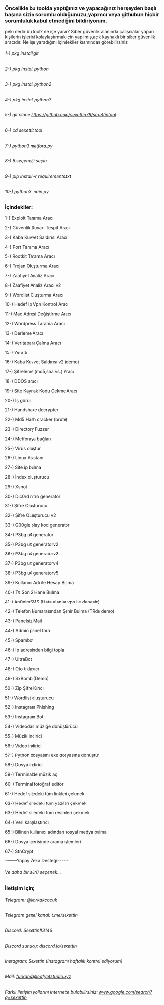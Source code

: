 ### Öncelikle bu toolda yaptığınız ve yapacağınız herşeyden başlı başına sizin sorumlu olduğunuzu,yapımcı veya githubun hiçbir sorumluluk kabul etmediğini bildiriyorum.

peki nedir bu tool? ne işe yarar? 
Siber güvenlik alanında çalışmalar yapan kişilerin işlerini kolaylaştırmak için yapılmış,açık kaynaklı bir siber güvenlik aracıdır.
Ne işe yaradığını içindekiler kısmından görebilirsiniz


###### 1-) pkg install git

###### 2-) pkg install python

###### 3-) pkg install python2

###### 4-) pkg install python3

###### 5-) git clone https://github.com/sexettin78/sexettintool

###### 6-) cd sexettintool 

###### 7-) python3 metfora.py 

###### 8-) 6.seçeneği seçin

###### 9-) pip install -r requirements.txt

###### 10-) python3 main.py

### İçindekiler:
1-) Exploit Tarama Aracı

2-) Güvenlik Duvarı Tespit Aracı

3-) Kaba Kuvvet Saldırısı Aracı

4-) Port Tarama Aracı

5-) Rootkit Tarama Aracı

6-) Trojan Oluşturma Aracı

7-) Zaafiyet Analiz Aracı

8-) Zaafiyet Analiz Aracı v2

9-) Wordlist Oluşturma Aracı

10-) Hedef Ip Vpn Kontrol Aracı

11-) Mac Adresi Değiştirme Aracı

12-) Wordpress Tarama Aracı

13-) Derleme Aracı

14-) Veritabanı Çalma Aracı

15-) Yeraltı

16-) Kaba Kuvvet Saldırısı v2 (demo)

17-) Şifreleme (md5,sha vs.) Aracı

18-) DDOS aracı

19-) Site Kaynak Kodu Çekme Aracı

20-) İş görür

21-) Handshake decrypter

22-) Md5 Hash cracker (brute)

23-) Directory Fuzzer

24-) Metforaya bağlan

25-) Virüs oluştur

26-) Linux Asistanı

27-) Site ip bulma

28-) İndex oluşturucu

29-) Xsnot

30-) Dic0rd nitro generator

31-) Şifre Oluşturucu

32-) Şifre OLuşturucu v2

33-) G00gle pIay kod generator

34-) P3bg u¢ generator

35-) P3bg u¢ generatorv2

36-) P3bg u¢ generatorv3

37-) P3bg u¢ generatorv4

38-) P3bg u¢ generatorv5

39-) Kullanıcı Adı ile Hesap Bulma

40-) T¢ Son 2 Hane Bulma

41-) An0nimSMS (Hata alanlar vpn ile denesin)

42-) Telefon Numarasından Şehir Bulma (TRde demo)

43-) Panelsiz Mail

44-) Admin panel tara

45-) Spambot

46-) Ip adresinden bilgi topla

47-) UltraBot

48-) Oto tıklayıcı

49-) SxBomb (Demo)

50-) Zip Şifre Kırıcı

51-) Wordlist oluşturucu

52-) Instagram Phishing

53-) Instagram Bot

54-) Videodan müziğe dönüştürücü

55-) Müzik indirici

56-) Video indirici

57-) Python dosyasını exe dosyasına dönüştür

58-) Dosya indirici

59-) Terminalde müzik aç

60-) Terminal fotoğraf editör

61-) Hedef sitedeki tüm linkleri çekmek

62-) Hedef sitedeki tüm yazıları çekmek

63-) Hedef sitedeki tüm resimleri çekmek

64-) Veri karşılaştırıcı

65-) Bilinen kullanıcı adından sosyal medya bulma

66-) Dosya içerisinde arama işlemleri

67-) StnCrypt

------Yapay Zeka Desteği------
###### Ve daha bir sürü seçenek...



### İletişim için; 
###### Telegram: @korkakcocuk
###### Telegram genel kanal: t.me/sexettin
###### Discord: Sexettin#3146 
###### Discord sunucu: discord.io/sexettin
###### Instagram: Sexettin (Instagramı haftalık kontrol ediyorum)
###### Mail: furkand@leafyetstudio.xyz
###### Farklı iletişim yollarını internette bulabilirsiniz: www.google.com/search?q=sexettin



